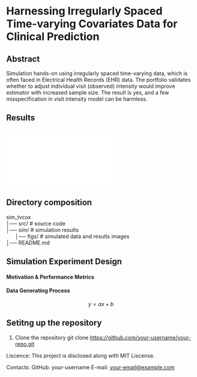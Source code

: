 # Harnessing Irregularly Spaced Time-varying Covariates Data for Clinical Prediction

## Abstract
Simulation hands-on using irregularly spaced time-varying data, which is often faced in Electrical Health Records (EHR) data. 
The portfolio validates whether to adjust individual visit (observed) intensity would improve estimator with increased sample size. 
The result is yes, and a few misspecification in visit intensity model can be harmless.


## Results
![Estimator comparison resutlts](sim/figs/snap00.pdf)


## Directory composition
sim_tvcox \
│── src/ # source code \
│── sim/ # simulation results \
&nbsp;&nbsp;&nbsp;&nbsp;&nbsp;&nbsp;│── figs/ # simulated data and results images \
│── README.md


## Simulation Experiment Design

#### Motivation & Performance Metrics


#### Data Generating Process
$$
y = ax + b
$$



## Setitng up the repository

1. Clone the repository
   git clone https://github.com/your-username/your-repo.git


Liscence:
This project is disclosed along with MIT Liscense.

Contacts:
GitHub: your-username
E-mail: your-email@example.com
